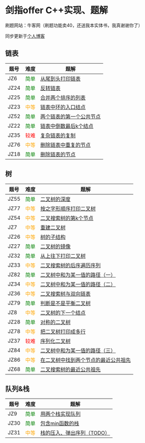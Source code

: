 # 剑指offer C++实现、题解

刷题网站：牛客网（刷题功能卖40，还送我本实体书，我真谢谢你了）

同步更新于[个人博客](https://baixiao.club/2025/08/24/JZ-offer/)

## 链表


| 题号 | 难度                                    | 题解                                                         |
| ---- | --------------------------------------- | ------------------------------------------------------------ |
| JZ6  | <span style="color:green;">简单</span>  | [从尾到头打印链表](https://baixiao.club/2025/08/16/JZ6_从尾到头打印链表/) |
| JZ24 | <span style="color:green;">简单</span>  | [反转链表](https://baixiao.club/2025/08/16/JZ24_反转链表/) |
| JZ25 | <span style="color:green;">简单</span>  | [合并两个排序的列表](https://baixiao.club/2025/08/16/JZ25_合并两个排序的列表/) |
| JZ23 | <span style="color:orange;">中等</span> | [链表中环的入口结点](https://baixiao.club/2025/08/17/JZ23_链表中环的入口结点/) |
| JZ52 | <span style="color:green;">简单</span>  | [两个链表的第一个公共节点](https://baixiao.club/2025/08/17/JZ52_两个链表的第一个公共节点/) |
| JZ22 | <span style="color:green;">简单</span>  | [链表中倒数最后k个结点](https://baixiao.club/2025/08/16/JZ22_链表中倒数最后k个结点/) |
| JZ35 | <span style="color:red;">较难</span>    | [复杂链表的复制](https://baixiao.club/2025/08/16/复杂链表的复制/) |
| JZ76 | <span style="color:orange;">中等</span> | [删除链表中重复的节点](https://baixiao.club/2025/08/16/JZ76_删除链表中重复的节点/) |
| JZ18 | <span style="color:green;">简单</span>  | [删除链表的节点](https://baixiao.club/2025/08/16/JZ18_删除链表的节点/) |

## 树

| 题号 | 难度                                    | 题解                                                         |
| ---- | --------------------------------------- | ------------------------------------------------------------ |
| JZ55 | <span style="color:green;">简单</span>  | [二叉树的深度](https://baixiao.club/2025/08/16/JZ55_二叉树的深度/) |
| JZ77 | <span style="color:orange;">中等</span> | [按之字形顺序打印二叉树](https://baixiao.club/2025/08/16/JZ77_按之字形顺序打印二叉树/) |
| JZ54 | <span style="color:orange;">中等</span> | [二叉搜索树的第k个节点](https://baixiao.club/2025/08/16/JZ54_二叉搜索树的第k个节点/) |
| JZ7  | <span style="color:orange;">中等</span> | [重建二叉树](https://baixiao.club/2025/08/16/JZ7_重建二叉树/) |
| JZ26 | <span style="color:orange;">中等</span> | [树的子结构](https://baixiao.club/2025/08/16/JZ26_树的子结构/) |
| JZ27 | <span style="color:green;">简单</span>  | [二叉树的镜像](https://baixiao.club/2025/08/16/JZ27_二叉树的镜像/) |
| JZ32 | <span style="color:green;">简单</span>  | [从上往下打印二叉树](https://baixiao.club/2025/08/16/JZ32_从上往下打印二叉树/) |
| JZ33 | <span style="color:orange;">中等</span>  | [二叉搜索树的后序遍历序列](https://baixiao.club/2025/08/16/JZ33_二叉搜索树的后序遍历序列/) |
| JZ82 | <span style="color:green;">简单</span>  | [二叉树中和为某一值的路径（一）](https://baixiao.club/2025/08/16/JZ82_二叉树中和为某一值的路径（一）/) |
| JZ34 | <span style="color:orange;">中等</span> | [二叉树中和为某一值的路径（二）](https://baixiao.club/2025/08/16/JZ34_二叉树中和为某一值的路径（二）/) |
| JZ36 | <span style="color:orange;">中等</span> | [二叉搜索树与双向链表](https://baixiao.club/2025/08/16/JZ36_二叉搜索树与双向链表/) |
| JZ79 | <span style="color:green;">简单</span>  | [判断是不是平衡二叉树](https://baixiao.club/2025/08/16/JZ79_判断是不是平衡二叉树/) |
| JZ8  | <span style="color:orange;">中等</span>         | [二叉树的下一个结点](https://baixiao.club/2025/08/16/JZ8_二叉树的下一个结点/) |
| JZ28 | <span style="color:green;">简单</span>  | [对称的二叉树](https://baixiao.club/2025/08/16/JZ28_对称的二叉树/) |
| JZ78 | <span style="color:orange;">中等</span>         | [把二叉树打印成多行](https://baixiao.club/2025/08/16/JZ78_把二叉树打印成多行/) |
| JZ37 | <span style="color:red;">较难</span>            | [序列化二叉树](https://baixiao.club/2025/08/16/JZ37_序列化二叉树/) |
| JZ84 | <span style="color:orange;">中等</span>         | [二叉树中和为某一值的路径（三）](https://baixiao.club/2025/08/16/JZ84_二叉树中和为某一值的路径（三）/) |
| JZ86 |  <span style="color:orange;">中等</span>| [在二叉树中找到两个节点的最近公共祖先](https://baixiao.club/2025/08/28/JZ86_在二叉树中找到两个节点的最近公共祖先/) |
| JZ68 | <span style="color:green;">简单</span> | [二叉搜索树的最近公共祖先](https://baixiao.club/2025/08/28/JZ68_二叉搜索树的最近公共祖先/) |

## 队列&栈

| 题号 | 难度                                   | 题解                                                         |
| ---- | -------------------------------------- | ------------------------------------------------------------ |
| JZ9  | <span style="color:green;">简单</span> | [用两个栈实现队列](https://baixiao.club/2025/08/28/JZ9_用两个栈实现队列/) |
| JZ30 | <span style="color:Green">简单</span>  | [包含min函数的栈](https://baixiao.club/2025/08/28/JZ30_包含min函数的栈/) |
| JZ31 | <span style="color:orange">中等</span> | [栈的压入、弹出序列（TODO）](https://baixiao.club/2025/08/28/JZ31_栈的压入、弹出序列/) |

